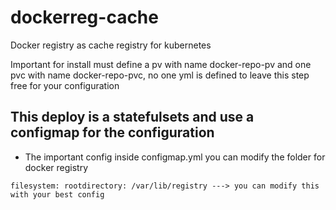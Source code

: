 # dockerreg-cache
Docker registry as cache registry for kubernetes

Important for install must define a pv with name docker-repo-pv and one pvc with name docker-repo-pvc, no one yml is defined to leave this step free for your configuration

## This deploy is a statefulsets and use a configmap for the configuration 

* The important config
inside configmap.yml you can modify the folder for docker registry 

`
filesystem:
        rootdirectory: /var/lib/registry ---> you can modify this with your best config
`